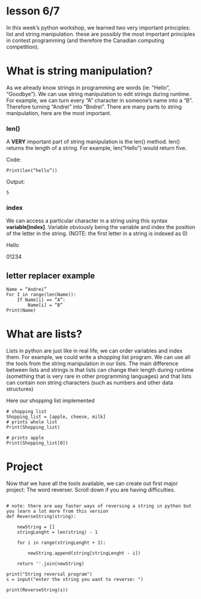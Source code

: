 # lesson 6/7
In this week’s python workshop, we learned two very important principles: list and string manipulation. these are possibly the most important principles in contest programming (and therefore the Canadian computing competition).

# What is string manipulation?
As we already know strings in programming are words (ie: “Hello”, “Goodbye”). We can use string manipulation to edit strings during runtime. For example, we can turn every “A” character in someone’s name into a “B”. Therefore turning “Andrei” into “Bndrei”. There are many parts to string manipulation, here are the most important.

### len()
A **VERY** important part of string manipulation is the len() method. len() returns the length of a string. For example, len(“Hello”) would return five.

Code:
```
Print(len(“hello”))
```
Output:
```
5
```

### index
We can access a particular character in a string using this syntax **variable[index]**. Variable obviously being the variable and index the position of the letter in the string.
(NOTE: the first letter in a string is indexed as 0)

Hello

01234

## letter replacer example
```
Name = “Andrei”
For I in range(len(Name)):
	If Name[i] == “A”:
		Name[i] = “B”
Print(Name)
```

# What are lists?
Lists in python are just like in real life, we can order variables and index them. For example, we could write a shopping list program. We can use all the tools from the string manipulation in our lists. The main difference between lists and strings is that lists can change their length during runtime (something that is very rare in other programming languages) and that lists can contain non string characters (such as numbers and other data structures)

Here our shopping list implemented
```
# shopping list
Shopping_list = [apple, cheese, milk]
# prints whole list
Print(Shopping_list)

# prints apple
Print(Shopping_list[0])
```

# Project
Now that we have all the tools available, we can create out first major project: The word reverser. Scroll down if you are having difficulties.






```

# note: there are way faster ways of reversing a string in python but you learn a lot more from this version
def ReverseString(string):

    newString = []
    stringLenght = len(string) - 1
    
    for i in range(stringLenght + 1):

        newString.append(string[stringLenght - i])

    return ''.join(newString)

print("String reversal program")
s = input("enter the string you want to reverse: ")

print(ReverseString(s))

    
```
